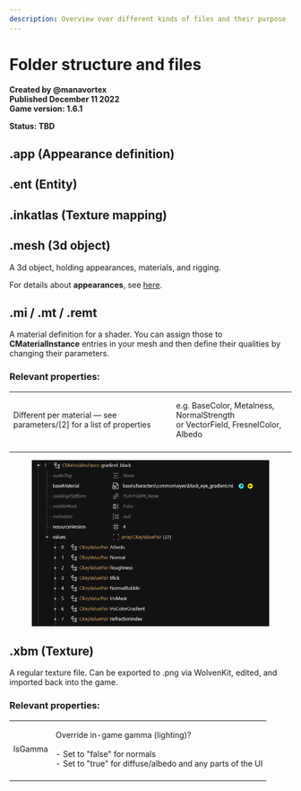```yaml
---
description: Overview over different kinds of files and their purpose
---
```


# Folder structure and files

**Created by @manavortex**\
**Published December 11 2022**\
**Game version: 1.6.1**

**Status: TBD**

## .app (Appearance definition)



## .ent (Entity)



## .inkatlas (Texture mapping)



## .mesh (3d object)

A 3d object, holding appearances, materials, and rigging.&#x20;

For details about **appearances**, see [here](../../modding-guides/items/editing-existing-items/changing-materials-colors-and-textures.md).



## .mi / .mt / .remt

A material definition for a shader. You can assign those to **CMaterialInstance** entries in your mesh and then define their qualities by changing their parameters.&#x20;

### Relevant properties:&#x20;

|                                                                       |                                                                                          |
| --------------------------------------------------------------------- | ---------------------------------------------------------------------------------------- |
| Different per material — see parameters/\[2] for a list of properties | <p>e.g. BaseColor, Metalness, NormalStrength<br>or VectorField, FresnelColor, Albedo</p> |
|                                                                       |                                                                                          |

<figure><img src="../../.gitbook/assets/materials_eye_gradient_mi.png" alt=""><figcaption></figcaption></figure>

## .xbm (Texture)

A regular texture file. Can be exported to .png via WolvenKit, edited, and imported back into the game.

### Relevant properties:&#x20;

|         |                                                                                                                                              |
| ------- | -------------------------------------------------------------------------------------------------------------------------------------------- |
| IsGamma | <p>Override in-game gamma (lighting)? <br><br>- Set to "false" for normals<br>- Set to "true" for diffuse/albedo and any parts of the UI</p> |
|         |                                                                                                                                              |
